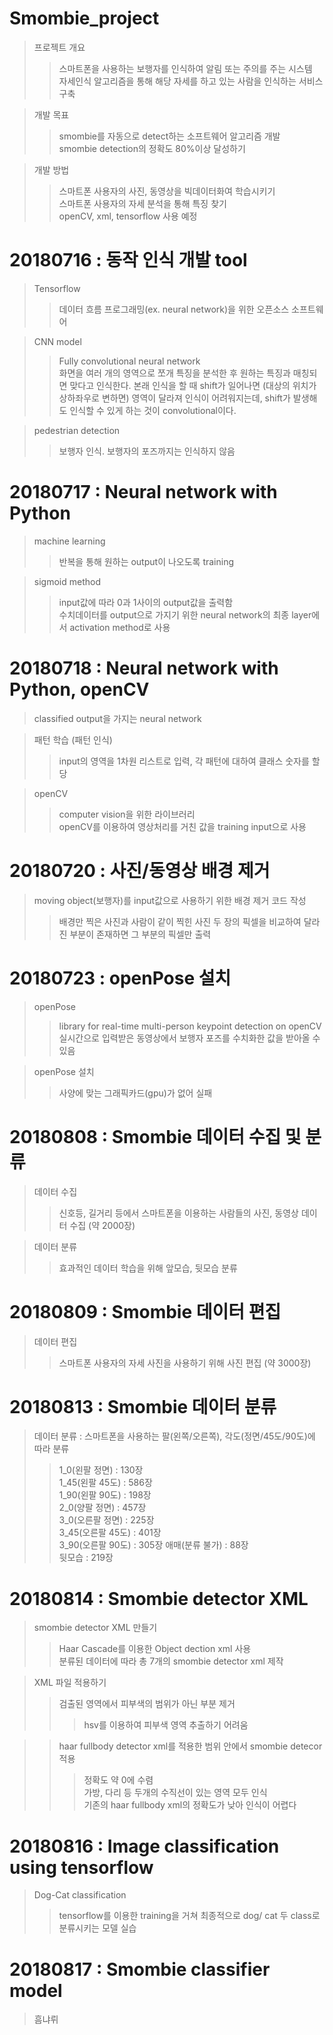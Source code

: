 # Smombie_project

> 프로젝트 개요
>> 스마트폰을 사용하는 보행자를 인식하여 알림 또는 주의를 주는 시스템   
>> 자세인식 알고리즘을 통해 해당 자세를 하고 있는 사람을 인식하는 서비스 구축   
   
> 개발 목표   
>> smombie를 자동으로 detect하는 소프트웨어 알고리즘 개발   
>> smombie detection의 정확도 80%이상 달성하기   
   
> 개발 방법   
>> 스마트폰 사용자의 사진, 동영상을 빅데이터화여 학습시키기   
>> 스마트폰 사용자의 자세 분석을 통해 특징 찾기   
>> openCV, xml, tensorflow 사용 예정   
   
# 20180716 : 동작 인식 개발 tool   
> Tensorflow      
>> 데이터 흐름 프로그래밍(ex. neural network)을 위한 오픈소스 소프트웨어       

> CNN model
>> Fully convolutional neural network   
>> 화면을 여러 개의 영역으로 쪼개 특징을 분석한 후 원하는 특징과 매칭되면 맞다고 인식한다. 본래 인식을 할 때 shift가 일어나면 (대상의 위치가 상하좌우로 변하면) 영역이 달라져 인식이 어려워지는데, shift가 발생해도 인식할 수 있게 하는 것이 convolutional이다.    

> pedestrian detection
>> 보행자 인식. 보행자의 포즈까지는 인식하지 않음   

# 20180717 : Neural network with Python   
> machine learning   
>> 반복을 통해 원하는 output이 나오도록 training   
   
> sigmoid method   
>> input값에 따라 0과 1사이의 output값을 출력함   
>> 수치데이터를 output으로 가지기 위한 neural network의 최종 layer에서 activation method로 사용   

# 20180718 : Neural network with Python, openCV   
> classified output을 가지는 neural network   
   
> 패턴 학습 (패턴 인식)    
>> input의 영역을 1차원 리스트로 입력, 각 패턴에 대하여 클래스 숫자를 할당   
   
> openCV   
>> computer vision을 위한 라이브러리    
>> openCV를 이용하여 영상처리를 거친 값을 training input으로 사용    
   
# 20180720 : 사진/동영상 배경 제거   
> moving object(보행자)를 input값으로 사용하기 위한 배경 제거 코드 작성   
>> 배경만 찍은 사진과 사람이 같이 찍힌 사진 두 장의 픽셀을 비교하여 달라진 부분이 존재하면 그 부분의 픽셀만 출력   
   
# 20180723 : openPose 설치   
> openPose   
>> library for real-time multi-person keypoint detection on openCV   
>> 실시간으로 입력받은 동영상에서 보행자 포즈를 수치화한 값을 받아올 수 있음   
   
> openPose 설치   
>> 사양에 맞는 그래픽카드(gpu)가 없어 실패   
   
 # 20180808 : Smombie 데이터 수집 및 분류  
 > 데이터 수집   
 >> 신호등, 길거리 등에서 스마트폰을 이용하는 사람들의 사진, 동영상 데이터 수집 (약 2000장)   
    
 > 데이터 분류   
 >> 효과적인 데이터 학습을 위해 앞모습, 뒷모습 분류  
    
 # 20180809 : Smombie 데이터 편집   
 > 데이터 편집   
 >> 스마트폰 사용자의 자세 사진을 사용하기 위해 사진 편집 (약 3000장)   
    
 # 20180813 : Smombie 데이터 분류   
 > 데이터 분류 : 스마트폰을 사용하는 팔(왼쪽/오른쪽), 각도(정면/45도/90도)에 따라 분류   
 >> 1_0(왼팔 정면) : 130장   
 >> 1_45(왼팔 45도) : 586장   
 >> 1_90(왼팔 90도) : 198장   
 >> 2_0(양팔 정면) : 457장   
 >> 3_0(오른팔 정면) : 225장   
 >> 3_45(오른팔 45도) : 401장   
 >> 3_90(오른팔 90도) : 305장
 >> 애매(분류 불가) : 88장   
 >> 뒷모습 : 219장      
    
 # 20180814 : Smombie detector XML    
 > smombie detector XML 만들기   
 >> Haar Cascade를 이용한 Object dection xml 사용   
 >> 분류된 데이터에 따라 총 7개의 smombie detector xml 제작   
    
 > XML 파일 적용하기   
 >> 검출된 영역에서 피부색의 범위가 아닌 부분 제거   
 >>> hsv를 이용하여 피부색 영역 추출하기 어려움   
    
 >> haar fullbody detector xml를 적용한 범위 안에서 smombie detecor 적용   
 >>> 정확도 약 0에 수렴   
 >>> 가방, 다리 등 두개의 수직선이 있는 영역 모두 인식   
 >>> 기존의 haar fullbody xml의 정확도가 낮아 인식이 어렵다   
    
  # 20180816 : Image classification using tensorflow   
  > Dog-Cat classification   
  >> tensorflow를 이용한 training을 거쳐 최종적으로 dog/ cat 두 class로 분류시키는 모델 실습   
     
  # 20180817 : Smombie classifier model    
  > 흠냐뤼   
  
